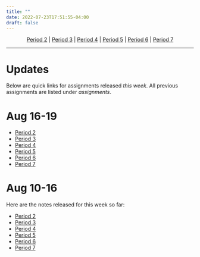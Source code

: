 ```yaml
---
title: ""
date: 2022-07-23T17:51:55-04:00
draft: false
---
```


<center> 

[Period 2](/classes/period2) | 
[Period 3](/classes/period3) | 
[Period 4](/classes/period4) | 
[Period 5](/classes/period5) | 
[Period 6](/classes/period6) | 
[Period 7](/classes/period7) 

</center>
<hr>

# Updates
Below are quick links for assignments released *this week*. All previous assignments are listed under *assignments*. 
# Aug 16-19

* [Period 2](/notes/hello.pdf)
* [Period 3](/notes/hello.pdf)
* [Period 4](/notes/hello.pdf)
* [Period 5](/notes/hello.pdf)
* [Period 6](/notes/hello.pdf)
* [Period 7](/notes/hello.pdf)

# Aug 10-16
Here are the notes released for this week so far: 

* [Period 2](/notes/hello.pdf)
* [Period 3](/notes/hello.pdf)
* [Period 4](/notes/hello.pdf)
* [Period 5](/notes/hello.pdf)
* [Period 6](/notes/hello.pdf)
* [Period 7](/notes/hello.pdf)
<!-- 
Period  | Class | Links
--------|-------|--------
[2](/classes/period2)| TBD   | [Test](/notes/hello.pdf)
3       | TBD   | TBD 
4       | TBD   | TBD 
5       | TBD   | TBD 
6       | TBD   | TBD 
7       | TBD   | TBD 
-->

